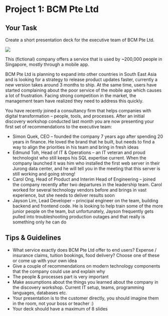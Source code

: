 # Project 1: BCM Pte Ltd

## Your Task

Create a short presentation deck for the executive team of BCM Pte Ltd.

![](./bcm-small.png)

This (fictional) company offers a service that is used by ~200,000 people in Singapore, mostly through a mobile app.

BCM Pte Ltd is planning to expand into other countries in South East Asia and is looking for a strategy to release product updates faster, currently a new version takes around 3 months to ship. At the same time, users have started complaining about the poor service of the mobile app which causes a lot of frustration. Facing strong competition in the market, the management team have realized they need to address this quickly.

You have recently joined a consultancy firm that helps companies with digital transformation – people, tools, and processes. After an initial discovery workshop conducted last month you are now presenting your first set of recommendations to the executive team:

* Simon Quek, CEO – founded the company 7 years ago after spending 20 years in finance. He loved the brand that he built, but needs to find a way to align the priorities in his team and bring in fresh ideas
* Edmund Toh, Head of IT & Operations – an IT veteran and proud technologist who still keeps his SQL expertise current. When the company launched it was him who installed the first web server in their Jurong data center, and he will tell you in the meeting that this server is still working and going strong!
* Carol Ong, Head of Product and Interim Head of Engineering – joined the company recently after two departures in the leadership team. Carol worked for several technology vendors before and brings in vast experience, but she needs to deliver results soon
* Jayson Lim, Lead Developer – principal engineer on the team, building backend and frontend code. He is looking to help train some of the more junior people on the team, but unfortunately, Jayson frequently gets pulled into troubleshooting production outages and that really is something only he can do

## Tips & Guidelines 

* What service exactly does BCM Pte Ltd offer to end users? Expense / insurance claims, tuition bookings, food delivery? Choose one of these or come up with your own idea
* Give a couple of recommendations on modern technology components that the company could use and explain why
* The people & processes part is very important
* Make assumptions about the things you learned about the company in the discovery workshop. Current IT setup, teams, programming languages, databases etc.
* Your presentation is to the customer directly, you should imagine them in the room, not your boss or teacher :)
* Your deck should have a maximum of 8 slides